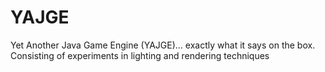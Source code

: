 # YAJGE
Yet Another Java Game Engine (YAJGE)... exactly what it says on the box. Consisting of experiments in lighting and rendering techniques
